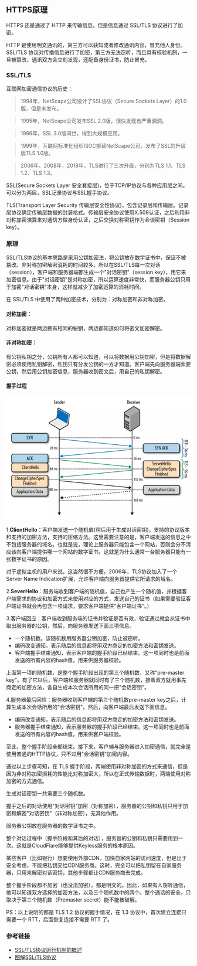 ## HTTPS原理

HTTPS 还是通过了 HTTP 来传输信息，但是信息通过 SSL/TLS 协议进行了加密。

HTTP 是使用明文通讯的，第三方可以获知或者修改通讯内容，冒充他人身份。SSL/TLS 协议对传播信息进行了加密，第三方无法窃听，而且具有校验机制，一旦被篡改，通讯双方会立刻发现，还配备身份证书，防止冒充。

### SSL/TLS

互联网加密通信协议的历史：

> 1994年，NetScape公司设计了SSL协议（Secure Sockets Layer）的1.0版，但是未发布。

> 1995年，NetScape公司发布SSL 2.0版，很快发现有严重漏洞。

> 1996年，SSL 3.0版问世，得到大规模应用。

> 1999年，互联网标准化组织ISOC接替NetScape公司，发布了SSL的升级版TLS 1.0版。

> 2006年、2008年，2018年，TLS进行了三次升级，分别为TLS 1.1、TLS 1.2、TLS 1.3。

SSL(Secure Sockets Layer 安全套接层)，位于TCP/IP协议与各种应用层之间。可以分为两层，SSL记录协议与SSL握手协议。

TLS(Transport Layer Security 传输层安全性协议)，包含记录层和传输层。记录层协议确定传输层数据的封装格式。传输层安全协议使用X.509认证，之后利用非对称加密演算来对通信方做身份认证，之后交换对称密钥作为会谈密钥（Session key）。

### 原理

SSL/TLS协议的基本思路是采用公钥加密法，将公钥放在数字证书中，保证不被篡改。非对称加密解密消耗的时间较多，所以在SSL/TLS每一次对话（session），客户端和服务器端都生成一个"对话密钥"（session key），用它来加密信息。由于"对话密钥"是对称加密，所以运算速度非常快，而服务器公钥只用于加密"对话密钥"本身，这样就减少了加密运算的消耗时间。

在 SSL/TLS 中使用了两种加密技术，分别为：对称加密和非对称加密。

#### 对称加密：

对称加密就是两边拥有相同的秘钥，两边都知道如何将密文加密解密。

#### 非对称加密：

有公钥私钥之分，公钥所有人都可以知道，可以将数据用公钥加密，但是将数据解密必须使用私钥解密，私钥只有分发公钥的一方才知道。客户端先向服务器端索要公钥，然后用公钥加密信息，服务器收到密文后，用自己的私钥解密。

#### 握手过程

![](images/tls-shake.png)

1.**ClientHello**：客户端发送一个随机值(稍后用于生成对话密钥)，支持的协议版本和支持的加密方法，支持的压缩方法。这里需要注意的是，客户端发送的信息之中不包括服务器的域名。也就是说，理论上服务器只能包含一个网站，否则会分不清应该向客户端提供哪一个网站的数字证书。这就是为什么通常一台服务器只能有一张数字证书的原因。

对于虚拟主机的用户来说，这当然很不方便。2006年，TLS协议加入了一个Server Name Indication扩展，允许客户端向服务器提供它所请求的域名。

2.**SeverHello**：服务端收到客户端的随机值，自己也产生一个随机值，并根据客户端需求的协议和加密方式来使用对应的方式，发送自己的证书（如果需要验证客户端证书就会再包含一项请求，要求客户端提供"客户端证书"。）

3.客户端回应：客户端收到服务端的证书并验证是否有效，验证通过就会从证书中取出服务器的公钥，然后，向服务器发送下面三项信息。

- 一个随机数。该随机数用服务器公钥加密，防止被窃听。
- 编码改变通知，表示随后的信息都将用双方商定的加密方法和密钥发送。
- 客户端握手结束通知，表示客户端的握手阶段已经结束。这一项同时也是前面发送的所有内容的hash值，用来供服务器校验。

上面第一项的随机数，是整个握手阶段出现的第三个随机数，又称"pre-master key"。有了它以后，客户端和服务器就同时有了三个随机数，接着双方就用事先商定的加密方法，各自生成本次会话所用的同一把"会话密钥"。

4.服务器最后回应：服务器收到客户端的第三个随机数pre-master key之后，计算生成本次会话所用的"会话密钥"。然后，向客户端最后发送下面信息。

- 编码改变通知，表示随后的信息都将用双方商定的加密方法和密钥发送。
- 服务器握手结束通知，表示服务器的握手阶段已经结束。这一项同时也是前面发送的所有内容的hash值，用来供客户端校验。

至此，整个握手阶段全部结束。接下来，客户端与服务器进入加密通信，就完全是使用普通的HTTP协议，只不过用"会话密钥"加密内容。

通过以上步骤可知，在 TLS 握手阶段，两端使用非对称加密的方式来通信，但是因为非对称加密损耗的性能比对称加密大，所以在正式传输数据时，两端使用对称加密的方式通信。

生成对话密钥一共需要三个随机数。

握手之后的对话使用"对话密钥"加密（对称加密），服务器的公钥和私钥只用于加密和解密"对话密钥"（非对称加密），无其他作用。

服务器公钥放在服务器的数字证书之中。

整个对话过程中（握手阶段和其后的对话），服务器的公钥和私钥只需要用到一次。这就是CloudFlare能够提供Keyless服务的根本原因。

某些客户（比如银行）想要使用外部CDN，加快自家网站的访问速度，但是出于安全考虑，不能把私钥交给CDN服务商。这时，完全可以把私钥留在自家服务器，只用来解密对话密钥，其他步骤都让CDN服务商去完成。

整个握手阶段都不加密（也没法加密），都是明文的。因此，如果有人窃听通信，他可以知道双方选择的加密方法，以及三个随机数中的两个。整个通话的安全，只取决于第三个随机数（Premaster secret）能不能被破解。

PS：以上说明的都是 TLS 1.2 协议的握手情况，在 1.3 协议中，首次建立连接只需要一个 RTT，后面恢复连接不需要 RTT 了。

### 参考链接
- [SSL/TLS协议运行机制的概述](http://www.ruanyifeng.com/blog/2014/02/ssl_tls.html)
- [图解SSL/TLS协议](http://www.ruanyifeng.com/blog/2014/09/illustration-ssl.html)
